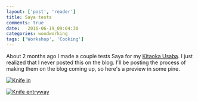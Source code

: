 ```yaml
---
layout: ['post', 'reader']
title: Saya tests
comments: true
date:   2016-06-19_09:04:30 
categories: woodworking
tags: ['Workshop', 'Cooking']
---
```


About 2 months ago I made a couple tests Saya for my [Kitaoka Usaba](http://www.chefknivestogo.com/kitaslkn18.html). I just realized that I never posted this on the blog. I'll be posting the process of making them on the blog coming up, so here's a preview in some pine.

[![Knife in](/assets/Saya/Thumbnails/PreviewKnifeIn.jpg)](/assets/Saya/PreviewKnifeIn.jpg)

[![Knife entryway](/assets/Saya/Thumbnails/PreviewEntry.jpg)](/assets/Saya/PreviewEntry.jpg)

